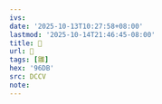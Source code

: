 ```yaml
---
ivs:
date: '2025-10-13T10:27:58+08:00'
lastmod: '2025-10-14T21:46:45-08:00'
title: 􂏯
url: 􂏯
tags: [雛]
hex: '96DB'
src: DCCV
note:
---
```

